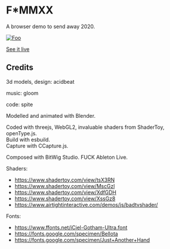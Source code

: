 # F*MMXX

A browser demo to send away 2020.

[![Foo](https://raw.githubusercontent.com/spite/fuck-2020/main/snapshot.png)](https://spite.github.io/fuck-2020/)

[See it live](https://spite.github.io/fuck-2020/)
## Credits

3d models, design: acidbeat

music: gloom

code: spite

Modelled and animated with Blender.

Coded with threejs, WebGL2, invaluable shaders from ShaderToy, openType.js.  
Build with esbuild.  
Capture with CCapture.js.  

Composed with BitWig Studio. FUCK Ableton Live.

Shaders:
- https://www.shadertoy.com/view/tsX3RN
- https://www.shadertoy.com/view/MscGzl
- https://www.shadertoy.com/view/XdfGDH
- https://www.shadertoy.com/view/XssGz8
- https://www.airtightinteractive.com/demos/js/badtvshader/

Fonts:
- https://www.ffonts.net/iCiel-Gotham-Ultra.font
- https://fonts.google.com/specimen/Bellota
- https://fonts.google.com/specimen/Just+Another+Hand
